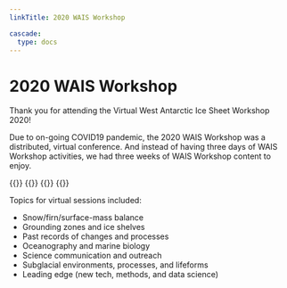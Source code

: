 ```yaml
---
linkTitle: 2020 WAIS Workshop

cascade:
  type: docs
---
```

# 2020 WAIS Workshop

Thank you for attending the Virtual West Antarctic Ice Sheet Workshop 2020!

Due to on-going COVID19 pandemic, the 2020 WAIS Workshop was a distributed, virtual conference. And instead of having three days of WAIS Workshop activities, we had three weeks of WAIS Workshop content to enjoy.

{{<cards>}}
  {{<card title="See the 2020 agenda with direct links to each talk here" link="/agendas/wais2020agenda.pdf">}}
  {{<card title="View all of the 2020 talks on YouTube here" link="https://www.youtube.com/watch?v=7Em3Jeua2U0&list=PLaPrVYyxSZsiGQ-2avZCBFtBTJFY78Kix">}}
{{</cards>}}

Topics for virtual sessions included:

* Snow/firn/surface-mass balance
* Grounding zones and ice shelves
* Past records of changes and processes
* Oceanography and marine biology
* Science communication and outreach
* Subglacial environments, processes, and lifeforms
* Leading edge (new tech, methods, and data science)

